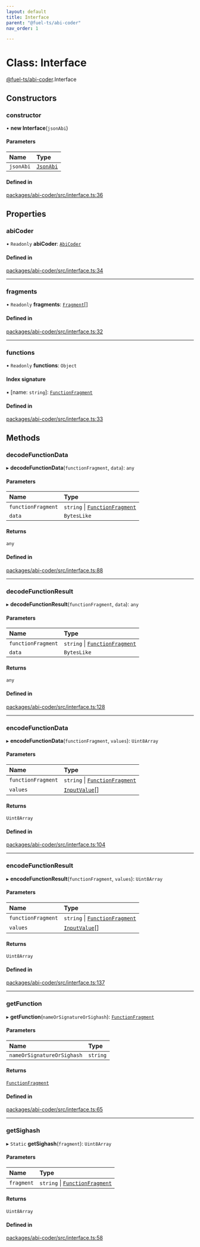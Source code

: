```yaml
---
layout: default
title: Interface
parent: "@fuel-ts/abi-coder"
nav_order: 1

---
```


# Class: Interface

[@fuel-ts/abi-coder](../index.md).Interface

## Constructors

### constructor

• **new Interface**(`jsonAbi`)

#### Parameters

| Name | Type |
| :------ | :------ |
| `jsonAbi` | [`JsonAbi`](../index.md#jsonabi) |

#### Defined in

[packages/abi-coder/src/interface.ts:36](https://github.com/FuelLabs/fuels-ts/blob/master/packages/abi-coder/src/interface.ts#L36)

## Properties

### abiCoder

• `Readonly` **abiCoder**: [`AbiCoder`](AbiCoder.md)

#### Defined in

[packages/abi-coder/src/interface.ts:34](https://github.com/FuelLabs/fuels-ts/blob/master/packages/abi-coder/src/interface.ts#L34)

___

### fragments

• `Readonly` **fragments**: [`Fragment`](Fragment.md)[]

#### Defined in

[packages/abi-coder/src/interface.ts:32](https://github.com/FuelLabs/fuels-ts/blob/master/packages/abi-coder/src/interface.ts#L32)

___

### functions

• `Readonly` **functions**: `Object`

#### Index signature

▪ [name: `string`]: [`FunctionFragment`](FunctionFragment.md)

#### Defined in

[packages/abi-coder/src/interface.ts:33](https://github.com/FuelLabs/fuels-ts/blob/master/packages/abi-coder/src/interface.ts#L33)

## Methods

### decodeFunctionData

▸ **decodeFunctionData**(`functionFragment`, `data`): `any`

#### Parameters

| Name | Type |
| :------ | :------ |
| `functionFragment` | `string` \| [`FunctionFragment`](FunctionFragment.md) |
| `data` | `BytesLike` |

#### Returns

`any`

#### Defined in

[packages/abi-coder/src/interface.ts:88](https://github.com/FuelLabs/fuels-ts/blob/master/packages/abi-coder/src/interface.ts#L88)

___

### decodeFunctionResult

▸ **decodeFunctionResult**(`functionFragment`, `data`): `any`

#### Parameters

| Name | Type |
| :------ | :------ |
| `functionFragment` | `string` \| [`FunctionFragment`](FunctionFragment.md) |
| `data` | `BytesLike` |

#### Returns

`any`

#### Defined in

[packages/abi-coder/src/interface.ts:128](https://github.com/FuelLabs/fuels-ts/blob/master/packages/abi-coder/src/interface.ts#L128)

___

### encodeFunctionData

▸ **encodeFunctionData**(`functionFragment`, `values`): `Uint8Array`

#### Parameters

| Name | Type |
| :------ | :------ |
| `functionFragment` | `string` \| [`FunctionFragment`](FunctionFragment.md) |
| `values` | [`InputValue`](../index.md#inputvalue)[] |

#### Returns

`Uint8Array`

#### Defined in

[packages/abi-coder/src/interface.ts:104](https://github.com/FuelLabs/fuels-ts/blob/master/packages/abi-coder/src/interface.ts#L104)

___

### encodeFunctionResult

▸ **encodeFunctionResult**(`functionFragment`, `values`): `Uint8Array`

#### Parameters

| Name | Type |
| :------ | :------ |
| `functionFragment` | `string` \| [`FunctionFragment`](FunctionFragment.md) |
| `values` | [`InputValue`](../index.md#inputvalue)[] |

#### Returns

`Uint8Array`

#### Defined in

[packages/abi-coder/src/interface.ts:137](https://github.com/FuelLabs/fuels-ts/blob/master/packages/abi-coder/src/interface.ts#L137)

___

### getFunction

▸ **getFunction**(`nameOrSignatureOrSighash`): [`FunctionFragment`](FunctionFragment.md)

#### Parameters

| Name | Type |
| :------ | :------ |
| `nameOrSignatureOrSighash` | `string` |

#### Returns

[`FunctionFragment`](FunctionFragment.md)

#### Defined in

[packages/abi-coder/src/interface.ts:65](https://github.com/FuelLabs/fuels-ts/blob/master/packages/abi-coder/src/interface.ts#L65)

___

### getSighash

▸ `Static` **getSighash**(`fragment`): `Uint8Array`

#### Parameters

| Name | Type |
| :------ | :------ |
| `fragment` | `string` \| [`FunctionFragment`](FunctionFragment.md) |

#### Returns

`Uint8Array`

#### Defined in

[packages/abi-coder/src/interface.ts:58](https://github.com/FuelLabs/fuels-ts/blob/master/packages/abi-coder/src/interface.ts#L58)
